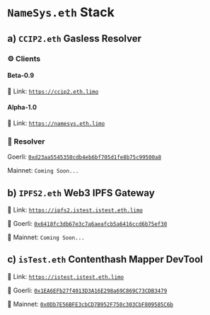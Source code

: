 # `NameSys.eth` Stack

## a) `CCIP2.eth` Gasless Resolver

### ⚙️ Clients

#### Beta-0.9

🔗 Link: [`https://ccip2.eth.limo`](https://ccip2.eth.limo)

#### Alpha-1.0

🔗 Link: [`https://namesys.eth.limo`](https://namesys.eth.limo)

### 🧬 Resolver

Goerli: [`0xd23aa5545350cdb4eb6bf705d1fe8b75c99500a8`](https://goerli.etherscan.io/address/0xd23aa5545350cdb4eb6bf705d1fe8b75c99500a8#code)

Mainnet: `Coming Soon...`

## b) `IPFS2.eth` Web3 IPFS Gateway

🔗 Link: [`https://ipfs2.istest.istest.eth.limo`](https://ipfs2.istest.istest.eth.limo)

🧬 Goerli: [`0x6418fc3db67e3c7a6aeafcb5a6416ccd6b75ef30`](https://goerli.etherscan.io/address/0x6418fc3db67e3c7a6aeafcb5a6416ccd6b75ef30#code)

🧬 Mainnet: `Coming Soon...`

## c) `isTest.eth` Contenthash Mapper DevTool

🔗 Link: [`https://istest.istest.eth.limo`](https://istest.istest.eth.limo)

🧬 Goerli: [`0x1EA6EFb27f4013D3A16E298a69C869C73CDB3479`](https://goerli.etherscan.io/address/0x1EA6EFb27f4013D3A16E298a69C869C73CDB3479#code)

🧬 Mainnet: [`0x0Db7E56BFE3cbCD7B952F750c303CbF809585C6b`](https://etherscan.io/address/0x0Db7E56BFE3cbCD7B952F750c303CbF809585C6b#code)
